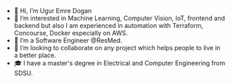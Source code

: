 - 👋 Hi, I’m Ugur Emre Dogan
- 👀 I’m interested in Machine Learning, Computer Vision, IoT, frontend and backend but also I am experienced in automation with Terraform, Concourse, Docker especially on AWS.
- 🌱 I’m a Software Engineer @ResMed.
- 💞️ I’m looking to collaborate on any project which helps people to live in a better place.
- 🎓 I have a master's degree in Electrical and Computer Engineering from SDSU.


<!---
UED094/UED094 is a ✨ special ✨ repository because its `README.md` (this file) appears on your GitHub profile.
You can click the Preview link to take a look at your changes.
--->
